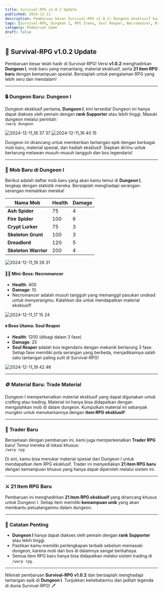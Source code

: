```yaml
---
title: Survival-RPG v1.0.2 Update
published: 2024-12-11
description: Pembaruan besar Survival-RPG v1.0.2! Dungeon eksklusif baru, mob tangguh, material spesial, dan 21 item RPG eksklusif dengan kemampuan unik.
tags: [Survival-RPG, Dungeon I, RPG Items, Soul Reaper, Necromancer, Rank Supporter, Custom Abilities]
category: Pembaruan Game
draft: false
---
```


## 🏰 Survival-RPG v1.0.2 Update

Pembaruan besar telah hadir di Survival-RPG! Versi **v1.0.2** menghadirkan **Dungeon I**, mob baru yang menantang, material eksklusif, serta **21 item RPG baru** dengan kemampuan spesial. Bersiaplah untuk pengalaman RPG yang lebih seru dan mendalam!

---

### 🔒 **Dungeon Baru: Dungeon I**

Dungeon eksklusif pertama, **Dungeon I**, kini tersedia! Dungeon ini hanya dapat diakses oleh pemain dengan **rank Supporter** atau lebih tinggi. Masuki dungeon melalui perintah:  
`/warp dungeon`  

![2024-12-11_16 37 37](https://github.com/user-attachments/assets/9645907a-bf6b-4750-bf8c-edd2eb3e437f)
![2024-12-11_16 40 15](https://github.com/user-attachments/assets/eea094b4-dce3-4335-8a34-e722574f806f)


Dungeon ini dirancang untuk memberikan tantangan epik dengan berbagai mob baru, material spesial, dan hadiah eksklusif. Siapkan dirimu untuk bertarung melawan musuh-musuh tangguh dan bos legendaris!

---

### 👹 **Mob Baru di Dungeon I**

Berikut adalah daftar mob baru yang akan kamu temui di **Dungeon I**, lengkap dengan statistik mereka. Bersiaplah menghadapi serangan-serangan mematikan mereka!

| **Nama Mob**       | **Health** | **Damage** |  
|---------------------|------------|------------|  
| **Ash Spider**      | 75         | 4          |  
| **Fire Spider**     | 100        | 6          |  
| **Crypt Lurker**    | 75         | 3          |  
| **Skeleton Grunt**  | 100        | 3          |  
| **Dreadlord**       | 120        | 5          |  
| **Skeleton Warrior**| 200        | 4          |  

![2024-12-11_19 26 31](https://github.com/user-attachments/assets/1b705b58-b0a4-405a-82e8-334ba48eb0e8)


#### 🧙‍♂️ **Mini-Boss: Necromancer**  
- **Health**: 400  
- **Damage**: 10  
- Necromancer adalah musuh tangguh yang memanggil pasukan undead untuk menyerangmu. Kalahkan dia untuk mendapatkan material eksklusif!

![2024-12-11_17 15 24](https://github.com/user-attachments/assets/71dd3215-effd-448d-8706-f8bf0a367c13)


#### 💀 **Boss Utama: Soul Reaper**  
- **Health**: 1200 (dibagi dalam 3 fase)  
- **Damage**: 25  
- **Soul Reaper** adalah bos legendaris dengan mekanik bertarung 3 fase. Setiap fase memiliki pola serangan yang berbeda, menjadikannya salah satu tantangan paling sulit di Survival-RPG!  

![2024-12-11_19 42 46](https://github.com/user-attachments/assets/80dbb8b7-643e-41ba-a531-ec218053995a)

---

### 🪙 **Material Baru: Trade Material**

Dungeon I memperkenalkan material eksklusif yang dapat digunakan untuk crafting atau trading. Material ini hanya bisa didapatkan dengan mengalahkan mob di dalam dungeon. Kumpulkan material ini sebanyak mungkin untuk menukarkannya dengan **item RPG eksklusif**!

---

### 🛒 **Trader Baru**

Bersamaan dengan pembaruan ini, kami juga memperkenalkan **Trader RPG** baru! Temui mereka di lokasi khusus:  
`/warp rpg`  

Di sini, kamu bisa menukar material spesial dari Dungeon I untuk mendapatkan item RPG eksklusif. Trader ini menyediakan **21 item RPG baru** dengan kemampuan khusus yang hanya dapat diperoleh melalui sistem ini.

---

### ⚔️ **21 Item RPG Baru**

Pembaruan ini menghadirkan **21 item RPG eksklusif** yang dirancang khusus untuk Dungeon I. Setiap item memiliki **kemampuan unik** yang akan membantu petualanganmu dalam dungeon. 

---

### 📌 **Catatan Penting**

- **Dungeon I** hanya dapat diakses oleh pemain dengan **rank Supporter** atau lebih tinggi.  
- Pastikan kamu memiliki perlengkapan terbaik sebelum memasuki dungeon, karena mob dan bos di dalamnya sangat berbahaya.  
- Semua item RPG baru hanya bisa didapatkan melalui sistem trading di `/warp rpg`.  

---

Nikmati pembaruan **Survival-RPG v1.0.2** dan bersiaplah menghadapi tantangan epik di **Dungeon I**. Tunjukkan kehebatanmu dan jadilah legenda di dunia Survival-RPG! 🗡️
